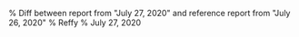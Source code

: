% Diff between report from "July 27, 2020" and reference report from "July 26, 2020"
% Reffy
% July 27, 2020

